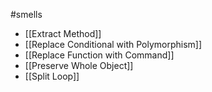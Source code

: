 #smells 
- [[Extract Method]]
- [[Replace Conditional with Polymorphism]]
- [[Replace Function with Command]]
- [[Preserve Whole Object]]
- [[Split Loop]]
